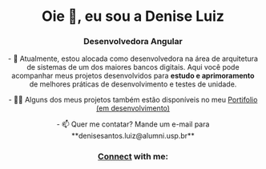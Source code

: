   <div align="center">
    <h1 align="center">Oie 👋, eu sou a <strong>Denise Luiz</strong></h1>
    <h3 align="center">Desenvolvedora Angular</h3>
    <p> - 🌱 Atualmente, estou alocada como desenvolvedora na área de arquitetura de sistemas de um dos maiores bancos digitais. Aqui você pode acompanhar meus projetos desenvolvidos para <strong>estudo e aprimoramento</strong> de melhores práticas de desenvolvimento e testes de unidade.
    </p>
    <p> - 👨‍💻 Alguns dos meus projetos também estão disponíveis no meu 
      <a href="">Portifolio (em desenvolvimento)
      </a>
    </p>
    <p> - 📫 Quer me contatar? Mande um e-mail para **denisesantos.luiz@alumni.usp.br**</p>
  </div>
  <div align="center">
    <h3 align="center">
      <a href="https://www.linkedin.com/in/denisesl/" target="blank">
    Connect</a> with me:</h3>
  </div>


